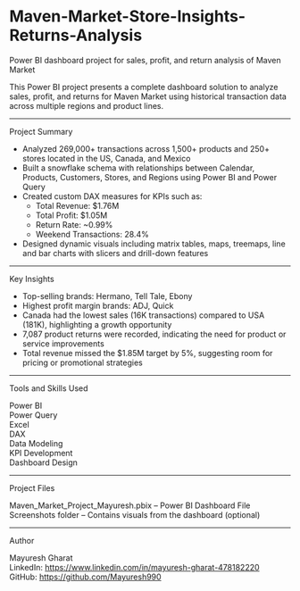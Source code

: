 # Maven-Market-Store-Insights-Returns-Analysis
Power BI dashboard project for sales, profit, and return analysis of Maven Market

This Power BI project presents a complete dashboard solution to analyze sales, profit, and returns for Maven Market using historical transaction data across multiple regions and product lines.

---

Project Summary

- Analyzed 269,000+ transactions across 1,500+ products and 250+ stores located in the US, Canada, and Mexico
- Built a snowflake schema with relationships between Calendar, Products, Customers, Stores, and Regions using Power BI and Power Query
- Created custom DAX measures for KPIs such as:
  - Total Revenue: $1.76M
  - Total Profit: $1.05M
  - Return Rate: ~0.99%
  - Weekend Transactions: 28.4%
- Designed dynamic visuals including matrix tables, maps, treemaps, line and bar charts with slicers and drill-down features

---

Key Insights

- Top-selling brands: Hermano, Tell Tale, Ebony
- Highest profit margin brands: ADJ, Quick
- Canada had the lowest sales (16K transactions) compared to USA (181K), highlighting a growth opportunity
- 7,087 product returns were recorded, indicating the need for product or service improvements
- Total revenue missed the $1.85M target by 5%, suggesting room for pricing or promotional strategies

---

Tools and Skills Used

Power BI  
Power Query  
Excel  
DAX  
Data Modeling  
KPI Development  
Dashboard Design

---

Project Files

Maven_Market_Project_Mayuresh.pbix – Power BI Dashboard File  
Screenshots folder – Contains visuals from the dashboard (optional)

---

Author

Mayuresh Gharat  
LinkedIn: https://www.linkedin.com/in/mayuresh-gharat-478182220  
GitHub: https://github.com/Mayuresh990
